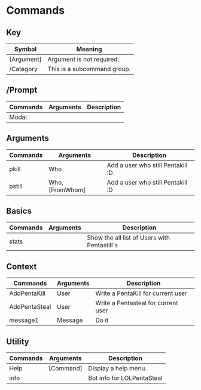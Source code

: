 # Commands

## Key 
| Symbol      | Meaning                        |
|-------------|--------------------------------|
| [Argument]  | Argument is not required.      |
| /Category   | This is a subcommand group.    |

## /Prompt
| Commands | Arguments | Description |
|----------|-----------|-------------|
| Modal    |           |             |

## Arguments
| Commands | Arguments       | Description                       |
|----------|-----------------|-----------------------------------|
| pkill    | Who             | Add a user who still Pentakill :D |
| pstill   | Who, [FromWhom] | Add a user who still Pentakill :D |

## Basics
| Commands | Arguments | Description                                  |
|----------|-----------|----------------------------------------------|
| stats    |           | Show the all list of Users with Pentastill`s |

## Context
| Commands      | Arguments | Description                         |
|---------------|-----------|-------------------------------------|
| AddPentaKill  | User      | Write a PentaKill for current user  |
| AddPentaSteal | User      | Write a Pentasteal for current user |
| message1      | Message   | Do it                               |

## Utility
| Commands | Arguments | Description                |
|----------|-----------|----------------------------|
| Help     | [Command] | Display a help menu.       |
| info     |           | Bot info for LOLPentaSteal |

